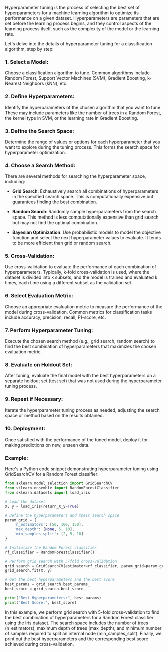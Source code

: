 Hyperparameter tuning is the process of selecting the best set of hyperparameters for a machine learning algorithm to optimize its performance on a given dataset. Hyperparameters are parameters that are set before the learning process begins, and they control aspects of the learning process itself, such as the complexity of the model or the learning rate.

Let's delve into the details of hyperparameter tuning for a classification algorithm, step by step:

### 1. Select a Model:
Choose a classification algorithm to tune. Common algorithms include Random Forest, Support Vector Machines (SVM), Gradient Boosting, k-Nearest Neighbors (kNN), etc.

### 2. Define Hyperparameters:
Identify the hyperparameters of the chosen algorithm that you want to tune. These may include parameters like the number of trees in a Random Forest, the kernel type in SVM, or the learning rate in Gradient Boosting.

### 3. Define the Search Space:
Determine the range of values or options for each hyperparameter that you want to explore during the tuning process. This forms the search space for hyperparameter optimization.

### 4. Choose a Search Method:
There are several methods for searching the hyperparameter space, including:

- **Grid Search**: Exhaustively search all combinations of hyperparameters in the specified search space. This is computationally expensive but guarantees finding the best combination.
  
- **Random Search**: Randomly sample hyperparameters from the search space. This method is less computationally expensive than grid search but may not find the optimal combination.
  
- **Bayesian Optimization**: Use probabilistic models to model the objective function and select the next hyperparameter values to evaluate. It tends to be more efficient than grid or random search.

### 5. Cross-Validation:
Use cross-validation to evaluate the performance of each combination of hyperparameters. Typically, k-fold cross-validation is used, where the dataset is divided into k subsets, and the model is trained and evaluated k times, each time using a different subset as the validation set.

### 6. Select Evaluation Metric:
Choose an appropriate evaluation metric to measure the performance of the model during cross-validation. Common metrics for classification tasks include accuracy, precision, recall, F1-score, etc.

### 7. Perform Hyperparameter Tuning:
Execute the chosen search method (e.g., grid search, random search) to find the best combination of hyperparameters that maximizes the chosen evaluation metric.

### 8. Evaluate on Holdout Set:
After tuning, evaluate the final model with the best hyperparameters on a separate holdout set (test set) that was not used during the hyperparameter tuning process.

### 9. Repeat if Necessary:
Iterate the hyperparameter tuning process as needed, adjusting the search space or method based on the results obtained.

### 10. Deployment:
Once satisfied with the performance of the tuned model, deploy it for making predictions on new, unseen data.

### Example:
Here's a Python code snippet demonstrating hyperparameter tuning using GridSearchCV for a Random Forest classifier:

```python
from sklearn.model_selection import GridSearchCV
from sklearn.ensemble import RandomForestClassifier
from sklearn.datasets import load_iris

# Load the dataset
X, y = load_iris(return_X_y=True)

# Define the hyperparameters and their search space
param_grid = {
    'n_estimators': [50, 100, 150],
    'max_depth': [None, 5, 10],
    'min_samples_split': [2, 5, 10]
}

# Initialize the Random Forest classifier
rf_classifier = RandomForestClassifier()

# Perform grid search with 5-fold cross-validation
grid_search = GridSearchCV(estimator=rf_classifier, param_grid=param_grid, cv=5, scoring='accuracy')
grid_search.fit(X, y)

# Get the best hyperparameters and the best score
best_params = grid_search.best_params_
best_score = grid_search.best_score_

print("Best Hyperparameters:", best_params)
print("Best Score:", best_score)
```

In this example, we perform grid search with 5-fold cross-validation to find the best combination of hyperparameters for a Random Forest classifier using the Iris dataset. The search space includes the number of trees (n_estimators), maximum depth of trees (max_depth), and minimum number of samples required to split an internal node (min_samples_split). Finally, we print out the best hyperparameters and the corresponding best score achieved during cross-validation.
